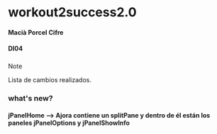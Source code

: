# workout2success2.0
#### Macià Porcel Cifre
#### DI04
###
> [!NOTE]
> Lista de cambios realizados.
### what's new?
#### jPanelHome --> Ajora contiene un splitPane y dentro de él están los paneles jPanelOptions y jPanelShowInfo